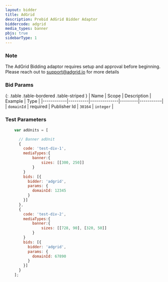 ```yaml
---
layout: bidder
title: AdGrid
description: Prebid AdGrid Bidder Adaptor
biddercode: adgrid
media_types: banner
pbjs: true
sidebarType: 1
---
```


### Note

The AdGrid Bidding adaptor requires setup and approval before beginning. Please reach out to <support@adgrid.io> for more details

### Bid Params

{: .table .table-bordered .table-striped }
| Name       | Scope    | Description  | Example | Type      |
|------------|----------|--------------|---------|-----------|
| `domainId` | required | Publisher Id | `30164` | `integer` |


### Test Parameters

``` javascript
    var adUnits = [

      // Banner adUnit
      {
        code: 'test-div-1',
        mediaTypes:{
            banner:{
                sizes: [[300, 250]]
            }
        }
        bids: [{
          bidder: 'adgrid',
          params: {
            domainId: 12345
          }
        }]
      },
      {
        code: 'test-div-2',
        mediaTypes:{
            banner:{
                sizes: [[728, 90], [320, 50]]
            }
        }
        bids: [{
          bidder: 'adgrid',
          params: {
            domainId: 67890 
          }
        }]
      }
    ];
```